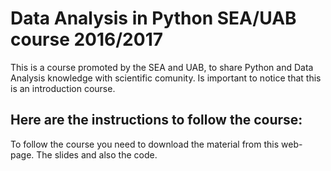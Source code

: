 # Data Analysis in Python SEA/UAB course 2016/2017
This is a course promoted by the SEA and UAB, to share Python and Data Analysis knowledge with scientific comunity.
Is important to notice that this is an introduction course. 

## Here are the instructions to follow the course:
To follow the course you need to download the material from this web-page. The slides and also the code.
